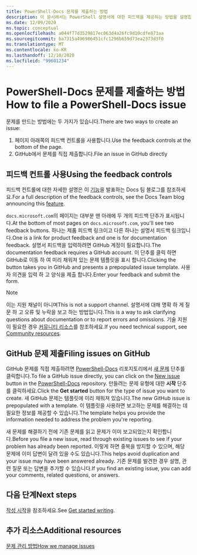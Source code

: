 ```yaml
---
title: PowerShell-Docs 문제를 제출하는 방법
description: 이 문서에서는 PowerShell 설명서에 대한 피드백을 제공하는 방법을 설명합니다.
ms.date: 12/09/2020
ms.topic: conceptual
ms.openlocfilehash: a044f77d3529817ec063d4a26fc9d10cdfe873aa
ms.sourcegitcommit: ba7315a496986451cfc1296b659d73ea2373d3f0
ms.translationtype: MT
ms.contentlocale: ko-KR
ms.lasthandoff: 12/10/2020
ms.locfileid: "99601234"
---
```

# <a name="how-to-file-a-powershell-docs-issue"></a><span data-ttu-id="c5556-103">PowerShell-Docs 문제를 제출하는 방법</span><span class="sxs-lookup"><span data-stu-id="c5556-103">How to file a PowerShell-Docs issue</span></span>

<span data-ttu-id="c5556-104">문제를 만드는 방법에는 두 가지가 있습니다.</span><span class="sxs-lookup"><span data-stu-id="c5556-104">There are two ways to create an issue:</span></span>

1. <span data-ttu-id="c5556-105">페이지 아래쪽의 피드백 컨트롤을 사용합니다.</span><span class="sxs-lookup"><span data-stu-id="c5556-105">Use the feedback controls at the bottom of the page.</span></span>
1. <span data-ttu-id="c5556-106">GitHub에서 문제를 직접 제출합니다.</span><span class="sxs-lookup"><span data-stu-id="c5556-106">File an issue in GitHub directly</span></span>

## <a name="using-the-feedback-controls"></a><span data-ttu-id="c5556-107">피드백 컨트롤 사용</span><span class="sxs-lookup"><span data-stu-id="c5556-107">Using the feedback controls</span></span>

<span data-ttu-id="c5556-108">피드백 컨트롤에 대한 자세한 설명은 이 [기능][feedback]을 발표하는 Docs 팀 블로그를 참조하세요.</span><span class="sxs-lookup"><span data-stu-id="c5556-108">For a full description of the feedback controls, see the Docs Team blog announcing this [feature][feedback].</span></span>

<span data-ttu-id="c5556-109">`docs.microsoft.com`의 페이지는 대부분 맨 아래에 두 개의 피드백 단추가 표시됩니다.</span><span class="sxs-lookup"><span data-stu-id="c5556-109">At the bottom of most pages on `docs.microsoft.com`, you'll see two feedback buttons.</span></span> <span data-ttu-id="c5556-110">하나는 제품 피드백 링크이고 다른 하나는 설명서 피드백 링크입니다.</span><span class="sxs-lookup"><span data-stu-id="c5556-110">One is a link for product feedback and one is for documentation feedback.</span></span> <span data-ttu-id="c5556-111">설명서 피드백을 입력하려면 GitHub 계정이 필요합니다.</span><span class="sxs-lookup"><span data-stu-id="c5556-111">The documentation feedback requires a GitHub account.</span></span> <span data-ttu-id="c5556-112">이 단추를 클릭 하면 GitHub로 이동 하 여 미리 채워져 있는 문제 템플릿을 표시 합니다.</span><span class="sxs-lookup"><span data-stu-id="c5556-112">Clicking the button takes you in GitHub and presents a prepopulated issue template.</span></span>
<span data-ttu-id="c5556-113">사용자 의견을 입력 하 고 양식을 제출 합니다.</span><span class="sxs-lookup"><span data-stu-id="c5556-113">Enter your feedback and submit the form.</span></span>

> [!NOTE]
> <span data-ttu-id="c5556-114">이는 지원 채널이 아니며</span><span class="sxs-lookup"><span data-stu-id="c5556-114">This is not a support channel.</span></span> <span data-ttu-id="c5556-115">설명서에 대해 명확 하 게 질문 하 고 오류 및 누락을 보고 하는 방법입니다.</span><span class="sxs-lookup"><span data-stu-id="c5556-115">This is a way to ask clarifying questions about documentation or to report errors and omissions.</span></span> <span data-ttu-id="c5556-116">기술 지원이 필요한 경우 [커뮤니티 리소스](../community-support.md)를 참조하세요.</span><span class="sxs-lookup"><span data-stu-id="c5556-116">If you need technical support, see [Community resources](../community-support.md).</span></span>

## <a name="filing-issues-on-github"></a><span data-ttu-id="c5556-117">GitHub 문제 제출</span><span class="sxs-lookup"><span data-stu-id="c5556-117">Filing issues on GitHub</span></span>

<span data-ttu-id="c5556-118">GitHub 문제를 직접 제출하려면 [PowerShell-Docs][docs-issues] 리포지토리에서 [새 문제][new-issue] 단추를 클릭합니다.</span><span class="sxs-lookup"><span data-stu-id="c5556-118">To file a GitHub issue directly, you can click on the [New issue][new-issue] button in the [PowerShell-Docs][docs-issues] repository.</span></span> <span data-ttu-id="c5556-119">만들려는 문제 유형에 대한 **시작** 단추를 클릭하세요.</span><span class="sxs-lookup"><span data-stu-id="c5556-119">Click the **Get started** button for the type of issue you want to create.</span></span> <span data-ttu-id="c5556-120">새 GitHub 문제는 템플릿에 미리 채워져 있습니다.</span><span class="sxs-lookup"><span data-stu-id="c5556-120">The new GitHub issue is prepopulated with a template.</span></span> <span data-ttu-id="c5556-121">이 템플릿을 사용하면 보고하는 문제를 해결하는 데 필요한 정보를 제공할 수 있습니다.</span><span class="sxs-lookup"><span data-stu-id="c5556-121">The template helps you provide the information needed to address the problem you're reporting.</span></span>

<span data-ttu-id="c5556-122">새 문제를 해결하기 전에 기존 문제를 읽고 문제가 이미 보고되었는지 확인합니다.</span><span class="sxs-lookup"><span data-stu-id="c5556-122">Before you file a new issue, read through existing issues to see if your problem has already been reported.</span></span> <span data-ttu-id="c5556-123">이렇게 하면 중복을 방지할 수 있으며, 해당 문제에 이미 답변이 달려 있을 수도 있습니다.</span><span class="sxs-lookup"><span data-stu-id="c5556-123">This helps avoid duplication and your issue may have been answered already.</span></span> <span data-ttu-id="c5556-124">기존 문제를 발견한 경우 설명, 관련 질문 또는 답변을 추가할 수 있습니다.</span><span class="sxs-lookup"><span data-stu-id="c5556-124">If you find an existing issue, you can add your comments, related questions, or answers.</span></span>

## <a name="next-steps"></a><span data-ttu-id="c5556-125">다음 단계</span><span class="sxs-lookup"><span data-stu-id="c5556-125">Next steps</span></span>

<span data-ttu-id="c5556-126">[작성 시작](get-started-writing.md)을 참조하세요.</span><span class="sxs-lookup"><span data-stu-id="c5556-126">See [Get started writing](get-started-writing.md).</span></span>

## <a name="additional-resources"></a><span data-ttu-id="c5556-127">추가 리소스</span><span class="sxs-lookup"><span data-stu-id="c5556-127">Additional resources</span></span>

[<span data-ttu-id="c5556-128">문제 관리 방법</span><span class="sxs-lookup"><span data-stu-id="c5556-128">How we manage issues</span></span>](managing-issues.md)

<!-- reference links -->
[feedback]: /teamblog/a-new-feedback-system-is-coming-to-docs
[new-issue]: https://github.com/MicrosoftDocs/PowerShell-Docs/issues/new/choose
[docs-issues]: https://github.com/MicrosoftDocs/PowerShell-Docs/issues
